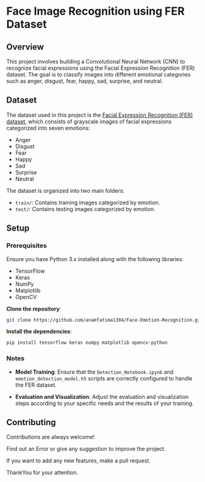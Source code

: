 # Face Image Recognition using FER Dataset

## Overview

This project involves building a Convolutional Neural Network (CNN) to recognize facial expressions using the Facial Expression Recognition (FER) dataset. The goal is to classify images into different emotional categories such as anger, disgust, fear, happy, sad, surprise, and neutral.

## Dataset

The dataset used in this project is the [Facial Expression Recognition (FER) dataset](https://www.kaggle.com/datasets/msambare/fer2013), which consists of grayscale images of facial expressions categorized into seven emotions:
- Anger
- Disgust
- Fear
- Happy
- Sad
- Surprise
- Neutral

The dataset is organized into two main folders:
- `train/`: Contains training images categorized by emotion.
- `test/`: Contains testing images categorized by emotion.

## Setup

### Prerequisites

Ensure you have Python 3.x installed along with the following libraries:
- TensorFlow
- Keras
- NumPy
- Matplotlib
- OpenCV

**Clone the repository**:

``` bash
git clone https://github.com/anamfatima1304/Face-Emotion-Recognition.git
```
**Install the dependencies**:

``` bash
pip install tensorflow keras numpy matplotlib opencv-python
```

### Notes

- **Model Training**: Ensure that the `Detection_Notebook.ipynb` and `emotion_detection_model.h5` scripts are correctly configured to handle the FER dataset.

- **Evaluation and Visualization**: Adjust the evaluation and visualization steps according to your specific needs and the results of your training.

## Contributing

Contributions are always welcome!

Find out an Error or give any suggestion to improve the project.

If you want to add any new features, make a pull request.

ThankYou for your attention.

